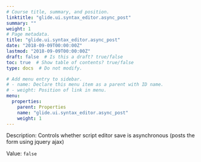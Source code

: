 ```yaml
---
# Course title, summary, and position.
linktitle: "glide.ui.syntax_editor.async_post"
summary: ""
weight: 1
# Page metadata.
title: "glide.ui.syntax_editor.async_post"
date: "2018-09-09T00:00:00Z"
lastmod: "2018-09-09T00:00:00Z"
draft: false  # Is this a draft? true/false
toc: true  # Show table of contents? true/false
type: docs  # Do not modify.

# Add menu entry to sidebar.
# - name: Declare this menu item as a parent with ID name.
# - weight: Position of link in menu.
menu:
  properties:
    parent: Properties
    name: "glide.ui.syntax_editor.async_post"
    weight: 1
---
```


Description: Controls whether script editor save is asynchronous (posts the form using jquery ajax)


Value: `false`